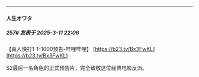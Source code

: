 ﻿
*****

####  人生オワタ  
##### 257#       发表于 2025-3-11 22:06

【真人快打1 T-1000预告-哔哩哔哩】 [https://b23.tv/Bx3FwKL](https://b23.tv/Bx3FwKL)

S2最后一名角色的正式预告片，完全致敬这位经典电影反派。

